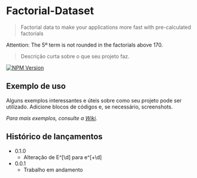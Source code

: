 # Factorial-Dataset
> Factorial data to make your applications more fast with pre-calculated factorials

Attention: The 5º term is not rounded in the factorials above 170.



> Descrição curta sobre o que seu projeto faz.

[![NPM Version][npm-image]][npm-url]


## Exemplo de uso

Alguns exemplos interessantes e úteis sobre como seu projeto pode ser utilizado. Adicione blocos de códigos e, se necessário, screenshots.

_Para mais exemplos, consulte a [Wiki][wiki]._ 

## Histórico de lançamentos

* 0.1.0
    * Alteração de E^[\d] para e^[+\d]
* 0.0.1
    * Trabalho em andamento

[npm-image]: https://img.shields.io/npm/v/datadog-metrics.svg?style=flat-square
[npm-url]: https://npmjs.org/package/datadog-metrics
[npm-downloads]: https://img.shields.io/npm/dm/datadog-metrics.svg?style=flat-square
[travis-image]: https://img.shields.io/travis/dbader/node-datadog-metrics/master.svg?style=flat-square
[travis-url]: https://travis-ci.org/dbader/node-datadog-metrics
[wiki]: https://github.com/seunome/seuprojeto/wiki

